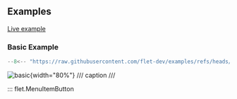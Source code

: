 ## Examples

[Live example](https://flet-controls-gallery.fly.dev/buttons/menuitembutton)

### Basic Example

```python
--8<-- "https://raw.githubusercontent.com/flet-dev/examples/refs/heads/v1-docs/python/controls/menu-item-button/basic.py"
```

![basic](https://raw.githubusercontent.com/flet-dev/examples/v1-docs/python/controls/menu-item-button/media/basic.png){width="80%"}
/// caption
///

::: flet.MenuItemButton
